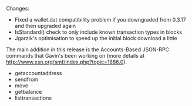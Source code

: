 Changes:
* Fixed a wallet.dat compatibility problem if you downgraded from 0.3.17 and then upgraded again
* IsStandard() check to only include known transaction types in blocks
* Jgarzik's optimisation to speed up the initial block download a little

The main addition in this release is the Accounts-Based JSON-RPC commands that Gavin's been working on (more details at http://www.xsn.org/smf/index.php?topic=1886.0).  
* getaccountaddress
* sendfrom
* move
* getbalance
* listtransactions
